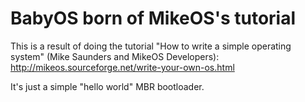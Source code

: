 # BabyOS born of MikeOS's tutorial
This is a result of doing the tutorial "How to write a simple operating system" (Mike Saunders and MikeOS Developers): http://mikeos.sourceforge.net/write-your-own-os.html

It's just a simple "hello world" MBR bootloader.
